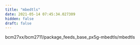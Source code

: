 ```yaml
---
title: "mbedtls"
date: 2021-05-14 07:45:34.027309
hidden: false
draft: false
---
```


bcm27xx/bcm2711/package_feeds_base_px5g-mbedtls/mbedtls

